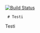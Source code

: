 [![Build Status](http://dmz-dl118-hki:8080/buildStatus/icon?job=Kamux_build_and_robot)](http://dmz-dl118-hki:8080/job/Kamux_build_and_robot/)

     # Testi
Testi

 
